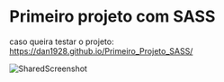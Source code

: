 # Primeiro projeto com SASS

caso queira testar o projeto: https://dan1928.github.io/Primeiro_Projeto_SASS/

![SharedScreenshot](https://user-images.githubusercontent.com/104202323/184404074-121d7526-f913-4f1b-afa7-885b330ae430.jpg)
